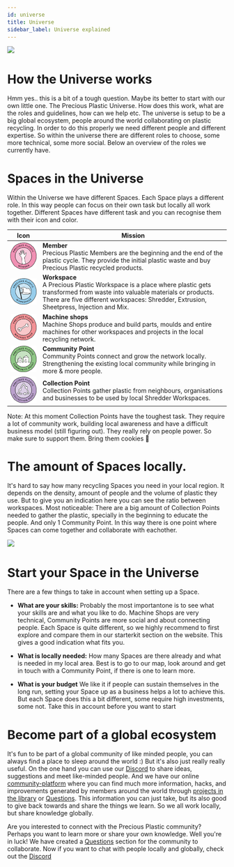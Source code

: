 ```yaml
---
id: universe
title: Universe
sidebar_label: Universe explained
---
```


<style>
:root {
  --highlight: #f090b3;
  --links: #f090b3;
  --hover: #f2a5c1;
}
</style>

<img src="../assets/universe/universe.gif"/>    

# How the Universe works

Hmm yes.. this is a bit of a tough question. Maybe its better to start with our own little one. The Precious Plastic Universe. How does this work, what are the roles and guidelines, how can we help etc. The universe is setup to be a big global ecosystem, people around the world collaborating on plastic recycling. In order to do this properly we need different people and different expertise. So within the universe there are different roles to choose, some more technical, some more social. Below an overview of the roles we currently have.



# Spaces in the Universe
Within the Universe we have different Spaces. Each Space plays a different role. In this way people can focus on their own task but locally all work together. Different Spaces have different task and you can recognise them with their icon and color.

| Icon   |  Mission |
|----------|----------------------|
| <img src="../assets/universe/badge-member.png" width="150"/>           | __Member__ <br> Precious Plastic Members are the beginning and the end of the plastic cycle. They provide the initial plastic waste and buy Precious Plastic recycled products.    |
| <img src="../assets/universe/badge-workspace.png" width="150"/>        |  __Workspace__ <br> A Precious Plastic Workspace is a place where plastic gets transformed from waste into valuable materials or products. There are five different workspaces: Shredder, Extrusion, Sheetpress, Injection and Mix. |
| <img src="../assets/universe/badge-machine-shop.png" width="150"/>     |  __Machine shops__ <br> Machine Shops produce and build parts, moulds and entire machines for other workspaces and projects in the local recycling network.   |
| <img src="../assets/universe/badge-community-point.png" width="150"/>  |  __Community Point__ <br> Community Points connect and grow the network locally. Strengthening the existing local community while bringing in more & more people.  |
| <img src="../assets/universe/badge-collection-point.png" width="150"/> |  __Collection Point__ <br> Collection Points gather plastic from neighbours, organisations and businesses to be used by local Shredder Workspaces.   |


<p class="note">Note: At this moment Collection Points have the toughest task. They require a lot of community work, building local awareness and have a difficult business model (still figuring out). They really rely on people power. So make sure to support them. Bring them cookies 🍪</p>


# The amount of Spaces locally.

It's hard to say how many recycling Spaces you need in your local region. It depends on the density, amount of people and the volume of plastic they use. But to give you an indication here you can see the ratio between workspaces. Most noticeable: There are a big amount of Collection Points needed to gather the plastic, specially in the beginning to educate the people. And only 1 Community Point. In this way there is one point where Spaces can come together and collaborate with eachother.

<img src="../assets/universe/number-spaces.jpg"/>


# Start your Space in the Universe

There are a few things to take in account when setting up a Space.

- **What are your skills:** Probably the most importantone is to see what your skills are and what you like to do. Machine Shops are very technical, Community Points are more social and about connecting people. Each Space is quite different, so we highly recommend to first explore and compare them in our starterkit section on the website. This gives a good indication what fits you.

- **What is locally needed:** How many Spaces are there already and what is needed in my local area. Best is to go to our map, look around and get in touch with a Community Point, if there is one to learn more.

- **What is your budget** We like it if people can sustain themselves in the long run, setting your Space up as a business helps a lot to achieve this. But each Space does this a bit different, some require high investments, some not. Take this in account before you want to start

# Become part of a global ecosystem
It's fun to be part of a global community of like minded people, you can always find a place to sleep around the world :) But it's also just really really useful. On the one hand you can use our [Discord](https://discord.gg/gwkbpsWbAB) to share ideas, suggestions and meet like-minded people. And we have our online [community-platform](https://community.preciousplastic.com) where you can find much more information, hacks, and improvements generated by members around the world through [projects in the library](https://community.preciousplastic.com/library) or [Questions](https://community.preciousplastic.com/questions). This information you can just take, but its also good to give back towards and share the things we learn. So we all work locally, but share knowledge globally.

<p class="note">Are you interested to connect with the Precious Plastic community? Perhaps you want to learn more or share your own knowledge. Well you're in luck! We have created a <a href="https://community.preciousplastic.com/questions">Questions</a> section for the community to collaborate. Now if you want to chat with people locally and globally, check out the <a href="https://discord.gg/gwkbpsWbAB">Discord</a></p>
